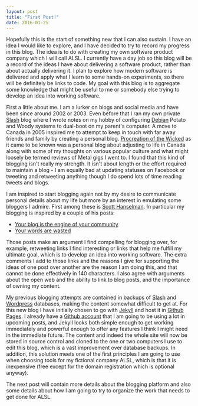 ```yaml
---
layout: post
title: "First Post!"
date: 2016-01-25
---
```

Hopefully this is the start of something new that I can also sustain.  I have an idea I would like to explore, and I have decided to try to record my progress in this blog.  The idea is to do with creating my own software product company which I will call ALSL.  I currently have a day job so this blog will be a record of the ideas I have about delivering a software product, rather than about actually delivering it.  I plan to explore how modern software is delivered and apply what I learn to some hands-on experiments, so there will be definitely be links to code.  My goal with this blog is to aggregate some knowledge that might be useful to me or somebody else trying to develop an idea into working software.

First a little about me.  I am a lurker on blogs and social media and have been since around 2002 or 2003.  Even before that I ran my own private [Slash](http://www.slashcode.com) blog where I wrote notes on my hobby of configuring [Debian](http://www.debian.org) Potato and Woody systems to dual-boot on my parent's computer.  A move to Canada in 2005 inspired me to attempt to keep in touch with far away friends and family by creating a personal blog. [Procreation of the Wicked](http://web.archive.org/web/20131227112907/http://www.michael-shogren.com/blog/) as it came to be known was a personal blog about adjusting to life in Canada along with some of my thoughts on various popular culture and what might loosely be termed reviews of Metal gigs I went to.  I found that this kind of blogging isn't really my strength.  It isn't about length or the effort required to maintain a blog - I am equally bad at updating statuses on Facebook or tweeting and retweeting anything though I do spend lots of time reading tweets and blogs.

I am inspired to start blogging again not by my desire to communicate personal details about my life but more by an interest in emulating some bloggers I admire.  First among these is [Scott Hanselman](http://www.hanselman.com/blog).  In particular my blogging is inspired by a couple of his posts:

-  [Your blog is the engine of your community](http://www.hanselman.com/blog/YourBlogIsTheEngineOfCommunity.aspx)
-  [Your words are wasted](http://www.hanselman.com/blog/YourWordsAreWasted.aspx)

Those posts make an argument I find compelling for blogging over, for example, retweeting links I find interesting or links that help me fulfill my ultimate goal, which is to develop an idea into working software.  The extra comments I add to those links and the reasons I give for supporting the ideas of one post over another are the reason I am doing this, and that cannot be done effectively in 140 characters.  I also agree with arguments about the open web and the ability to link to blog posts, and the importance of owning my content.

My previous blogging attempts are contained in backups of [Slash](http://www.slashcode.com) and [Wordpress](https://wordpress.org/) databases, making the content somewhat difficult to get at.  For this new blog I have initially chosen to go with [Jekyll](http://jekyllrb.com) and host it in [Github Pages](https://pages.github.com/).  I already have a [Github account](https://github.com/mshogren) that I am going to be using a lot in upcoming posts, and Jekyll looks both simple enough to get working immediately and powerful enough to offer any features I think I might need in the immediate future.  The content and indeed the whole site will now be stored in source control and cloned to the one or two computers I use to edit this blog, which is a vast improvement over database backups. In addition, this solution meets one of the first principles I am going to use when choosing tools for my fictional company ALSL, which is that it is inexpensive (free except for the domain registration which is optional anyway). 

The next post will contain more details about the blogging platform and also some details about how I am going to try to organize the work that needs to get done for ALSL.
